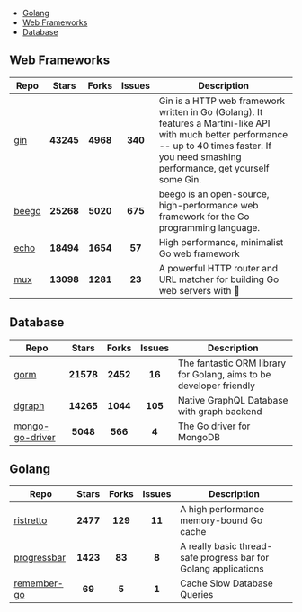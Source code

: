 
- [Golang](#golang)
- [Web Frameworks](#web-frameworks)
- [Database](#database)

## Web Frameworks

| Repo | Stars  | Forks  | Issues | Description |
| ---- | :----: | :----: | :----: | ----------- |
| [gin](https://github.com/gin-gonic/gin) | **43245** | **4968** | **340** | Gin is a HTTP web framework written in Go (Golang). It features a Martini-like API with much better performance -- up to 40 times faster. If you need smashing performance, get yourself some Gin. |
| [beego](https://github.com/astaxie/beego) | **25268** | **5020** | **675** | beego is an open-source, high-performance web framework for the Go programming language. |
| [echo](https://github.com/labstack/echo) | **18494** | **1654** | **57** | High performance, minimalist Go web framework |
| [mux](https://github.com/gorilla/mux) | **13098** | **1281** | **23** | A powerful HTTP router and URL matcher for building Go web servers with 🦍 |

## Database

| Repo | Stars  | Forks  | Issues | Description |
| ---- | :----: | :----: | :----: | ----------- |
| [gorm](https://github.com/go-gorm/gorm) | **21578** | **2452** | **16** | The fantastic ORM library for Golang, aims to be developer friendly |
| [dgraph](https://github.com/dgraph-io/dgraph) | **14265** | **1044** | **105** | Native GraphQL Database with graph backend |
| [mongo-go-driver](https://github.com/mongodb/mongo-go-driver) | **5048** | **566** | **4** | The Go driver for MongoDB |

## Golang

| Repo | Stars  | Forks  | Issues | Description |
| ---- | :----: | :----: | :----: | ----------- |
| [ristretto](https://github.com/dgraph-io/ristretto) | **2477** | **129** | **11** | A high performance memory-bound Go cache |
| [progressbar](https://github.com/schollz/progressbar) | **1423** | **83** | **8** | A really basic thread-safe progress bar for Golang applications |
| [remember-go](https://github.com/rocketlaunchr/remember-go) | **69** | **5** | **1** | Cache Slow Database Queries |
